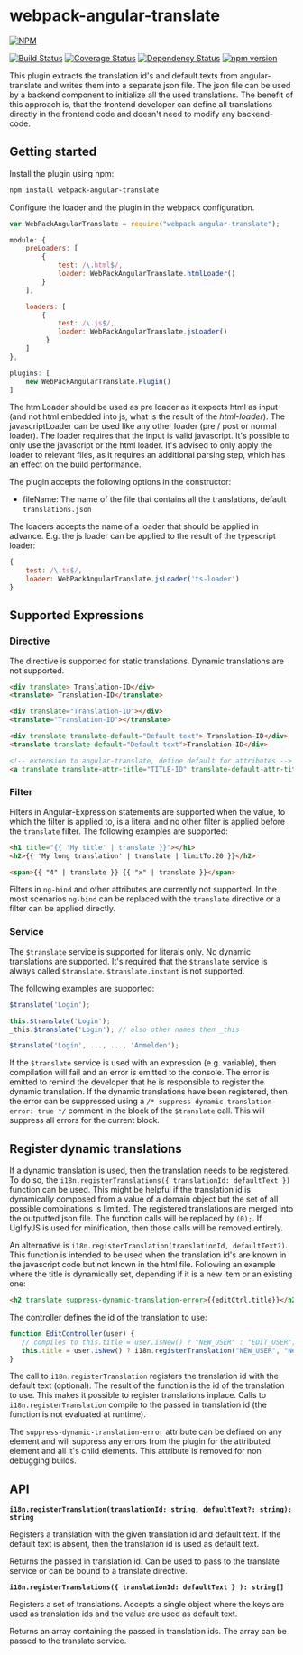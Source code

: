 # webpack-angular-translate

[![NPM](https://nodei.co/npm/webpack-angular-translate.png?downloads=true&downloadRank=true&stars=true)](https://nodei.co/npm/webpack-angular-translate/)

[![Build Status](https://travis-ci.org/MichaReiser/webpack-angular-translate.svg?branch=master)](https://travis-ci.org/MichaReiser/webpack-angular-translate)
[![Coverage Status](https://coveralls.io/repos/MichaReiser/webpack-angular-translate/badge.svg?branch=master&service=github)](https://coveralls.io/github/MichaReiser/webpack-angular-translate?branch=master)
[![Dependency Status](https://gemnasium.com/DatenMetgzerX/webpack-angular-translate.svg)](https://gemnasium.com/DatenMetgzerX/webpack-angular-translate)
[![npm version](https://badge.fury.io/js/webpack-angular-translate.svg)](http://badge.fury.io/js/webpack-angular-translate)

This plugin extracts the translation id's and default texts from angular-translate and writes them into a separate json file. 
The json file can be used by a backend component to initialize all the used translations. The benefit of this approach is, 
that the frontend developer can define all translations directly in the frontend code and doesn't need to modify any backend-code.

## Getting started

Install the plugin using npm:

```bash
npm install webpack-angular-translate
```

Configure the loader and the plugin in the webpack configuration.

```js
var WebPackAngularTranslate = require("webpack-angular-translate");

module: {
    preLoaders: [
        {
            test: /\.html$/,
            loader: WebPackAngularTranslate.htmlLoader()
        }
    ],

    loaders: [
        {
            test: /\.js$/,
            loader: WebPackAngularTranslate.jsLoader()
         }
    ]
},

plugins: [
    new WebPackAngularTranslate.Plugin()
]
```

The htmlLoader should be used as pre loader as it expects html as input (and not html embedded into js, what is the result of the *html-loader*). 
The javascriptLoader can be used like any other loader (pre / post or normal loader). The loader requires that the input is valid javascript. It's possible to only use the javascript or the html loader. It's advised to only apply the loader to relevant files, as it requires an additional parsing step, which has an effect on the build performance.

The plugin accepts the following options in the constructor: 

* fileName: The name of the file that contains all the translations, default `translations.json`

The loaders accepts the name of a loader that should be applied in advance. E.g. the js loader can be applied to the result of the typescript loader:

```js
{
    test: /\.ts$/,
    loader: WebPackAngularTranslate.jsLoader('ts-loader')
}
```



## Supported Expressions

### Directive
The directive is supported for static translations. Dynamic translations are not supported.

```html
<div translate> Translation-ID</div>
<translate> Translation-ID</translate>

<div translate="Translation-ID"></div>
<translate="Translation-ID"></translate>

<div translate translate-default="Default text"> Translation-ID</div>
<translate translate-default="Default text">Translation-ID</div>

<!-- extension to angular-translate, define default for attributes -->
<a translate translate-attr-title="TITLE-ID" translate-default-attr-title="Default for title attr" href="#"><i class="fa-home fa" /></a>
```

 
### Filter
Filters in Angular-Expression statements are supported when the value, to which the filter is applied to,  is a literal and no other filter is applied before the `translate` filter. 
The following examples are supported:

```html
<h1 title="{{ 'My title' | translate }}"></h1>
<h2>{{ 'My long translation' | translate | limitTo:20 }}</h2>

<span>{{ "4" | translate }} {{ "x" | translate }}</span>
```

Filters in `ng-bind` and other attributes are currently not supported. In the most scenarios `ng-bind` can be replaced with the `translate` directive or a filter can be applied directly.


### Service
The `$translate` service is supported for literals only. No dynamic translations are supported. It's required
that the `$translate` service is always called `$translate`. `$translate.instant` is not supported.

The following examples are supported:

```js
$translate('Login');

this.$translate('Login');
_this.$translate('Login'); // also other names then _this

$translate('Login', ..., ..., 'Anmelden');
```

If the `$translate` service is used with an expression (e.g. variable), then compilation will fail and an error is emitted 
to the console. The error is emitted to remind the developer that he is responsible to register the dynamic translation. 
If the dynamic translations have been registered, then the error can be suppressed using a `/* suppress-dynamic-translation-error: true */`
comment in the block of the `$translate` call. This will suppress all errors for the current block.
 
 
## Register dynamic translations
If a dynamic translation is used, then the translation needs to be registered. To do so, the `i18n.registerTranslations({ translationId: defaultText })` function can be used. This might be helpful if the translation id is dynamically composed from a value of a domain object but the set of all possible combinations is limited.  The registered translations are merged into the outputted json file. The function calls will be replaced by `(0);`. If UglifyJS is used for minification, then those calls will be removed entirely. 

An alternative is `i18n.registerTranslation(translationId, defaultText?)`. This function is intended to be used when the translation id's are known in the javascript code but not known in the html file. Following an example where the title is dynamically set, depending if it is a new item or an existing one:

```html
<h2 translate suppress-dynamic-translation-error>{{editCtrl.title}}</h2>
```

The controller defines the id of the translation to use:

 ```js
 function EditController(user) {
 	// compiles to this.title = user.isNew() ? "NEW_USER" : "EDIT_USER";
   	this.title = user.isNew() ? i18n.registerTranslation("NEW_USER", "New user") : i18n.registerTranslation("EDIT_USER", "Edit user");
}
 ```
 
 The call to `i18n.registerTranslation` registers the translation id with the default text (optional). The result of the function is the id of the translation to use. This makes it possible to register translations inplace. Calls to `i18n.registerTranslation` compile to the passed in translation id (the function is not evaluated at runtime).
 
 The `suppress-dynamic-translation-error` attribute can be defined on any element and will suppress any errors from the plugin  for the attributed element and all it's child elements. This attribute is removed for non debugging builds.


## API

**`i18n.registerTranslation(translationId: string, defaultText?: string): string`**

Registers a translation with the given translation id and default text. If the default text is absent, then the translation id is used as default text. 

Returns the passed in translation id. Can be used to pass to the translate service or can be bound to a translate directive.

**`i18n.registerTranslations({ translationId: defaultText } ): string[]`**

Registers a set of translations. Accepts a single object where the keys are used as translation ids and the value are used as default text. 

Returns an array containing the passed in translation ids. The array can be passed to the translate service. 

